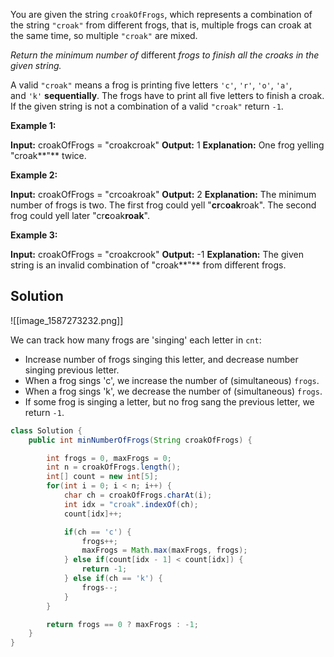 You are given the string `croakOfFrogs`, which represents a combination of the string `"croak"` from different frogs, that is, multiple frogs can croak at the same time, so multiple `"croak"` are mixed.

_Return the minimum number of_ different _frogs to finish all the croaks in the given string._

A valid `"croak"` means a frog is printing five letters `'c'`, `'r'`, `'o'`, `'a'`, and `'k'` **sequentially**. The frogs have to print all five letters to finish a croak. If the given string is not a combination of a valid `"croak"` return `-1`.

**Example 1:**

**Input:** croakOfFrogs = "croakcroak"
**Output:** 1 
**Explanation:** One frog yelling "croak**"** twice.

**Example 2:**

**Input:** croakOfFrogs = "crcoakroak"
**Output:** 2 
**Explanation:** The minimum number of frogs is two. 
The first frog could yell "**cr**c**oak**roak".
The second frog could yell later "cr**c**oak**roak**".

**Example 3:**

**Input:** croakOfFrogs = "croakcrook"
**Output:** -1
**Explanation:** The given string is an invalid combination of "croak**"** from different frogs.

## Solution

![[image_1587273232.png]]

We can track how many frogs are 'singing' each letter in `cnt`:

- Increase number of frogs singing this letter, and decrease number singing previous letter.
- When a frog sings 'c', we increase the number of (simultaneous) `frogs`.
- When a frog sings 'k', we decrease the number of (simultaneous) `frogs`.
- If some frog is singing a letter, but no frog sang the previous letter, we return `-1`.

```java
class Solution {
    public int minNumberOfFrogs(String croakOfFrogs) {

        int frogs = 0, maxFrogs = 0;
        int n = croakOfFrogs.length();
        int[] count = new int[5];
        for(int i = 0; i < n; i++) {
            char ch = croakOfFrogs.charAt(i);
            int idx = "croak".indexOf(ch);
            count[idx]++;

            if(ch == 'c') { 
                frogs++;
                maxFrogs = Math.max(maxFrogs, frogs);
            } else if(count[idx - 1] < count[idx]) {
                return -1;
            } else if(ch == 'k') { 
                frogs--;
            }
        }

        return frogs == 0 ? maxFrogs : -1;
    }
}
```